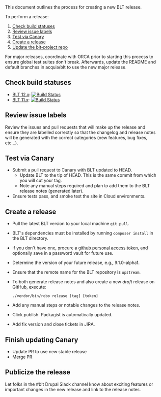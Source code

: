 This document outlines the process for creating a new BLT release.

To perform a release:

1. [Check build statuses](#check-build-statuses)
1. [Review issue labels](#review-issue-labels)
1. [Test via Canary](#test-via-canary)
1. [Create a release](#create-a-release)
1. [Update the blt-project repo](#update-the-blt-project-repo)

For major releases, coordinate with ORCA prior to starting this process to ensure global test suites don't break. Afterwards, update the README and default branches in acquia/blt to use the new major release.

## Check build statuses

* [BLT 12.x](https://github.com/acquia/blt):
[![Build Status](https://travis-ci.com/acquia/blt.svg?branch=12.x)](https://travis-ci.com/acquia/blt)
* [BLT 11.x](https://github.com/acquia/blt):
[![Build Status](https://travis-ci.com/acquia/blt.svg?branch=11.x)](https://travis-ci.com/acquia/blt)

## Review issue labels

Review the issues and pull requests that will make up the release and ensure they are labelled correctly so that the changelog and release notes will be generated with the correct categories (new features, bug fixes, etc...).

## Test via Canary

* Submit a pull request to Canary with BLT updated to HEAD.
    * Update BLT to the tip of HEAD. This is the same commit from which you will cut your tag.
    * Note any manual steps required and plan to add them to the BLT release notes (generated later).
* Ensure tests pass, and smoke test the site in Cloud environments.

## Create a release

* Pull the latest BLT version to your local machine `git pull`.
* BLT's dependencies must be installed by running `composer install` in the BLT directory.
* If you don't have one, procure a [github personal access token](https://github.com/settings/tokens), and optionally save in a password vault for future use.
* Determine the version of your future release, e.g., 9.1.0-alpha1.
* Ensure that the remote name for the BLT repository is `upstream`.
* To both generate release notes and also create a new _draft_ release on GitHub, execute:

      ./vendor/bin/robo release [tag] [token]

* Add any manual steps or notable changes to the release notes.
* Click publish. Packagist is automatically updated.
* Add fix version and close tickets in JIRA.

## Finish updating Canary

* Update PR to use new stable release
* Merge PR

## Publicize the release

Let folks in the #blt Drupal Slack channel know about exciting features or important changes in the new release and link to the release notes.
